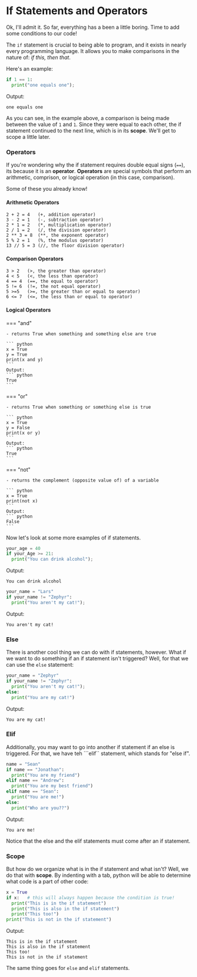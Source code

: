 # If Statements and Operators

Ok, I'll admit it. So far, everything has a been a little boring. Time to add some conditions
to our code!

The `if` statement is crucial to being able to program, and it exists in nearly every programming
language. It allows you to make comparisons in the nature of: _if this, then that_.

Here's an example:
``` python
if 1 == 1:
  print("one equals one");
```
Output:
```
one equals one
```

As you can see, in the example above, a comparison is being made between the value of `1` and `1`. 
Since they were equal to each other, the if statement continued to the next line, which is 
in its __scope__. We'll get to scope a little later. 

### Operators

If you're wondering why the if statement requires double equal signs (`==`), its because it is an
__operator__. __Operators__ are special symbols that perform an arithmetic, comprison, or logical operation
(in this case, comparison).

Some of these you already know! 

#### Arithmetic Operators
``` 
2 + 2 = 4   (+, addition operator)
3 - 2 = 1   (-, subtraction operator)
2 * 1 = 2   (*, multiplication operator)
2 / 1 = 2   (/, the division operator)
2 ** 3 = 8  (**, the exponent operator)
5 % 2 = 1   (%, the modulus operator)
13 // 5 = 3 (//, the floor division operator)
```

#### Comparison Operators
```
3 > 2   (>, the greater than operator)
4 < 5   (<, the less than operator)
4 == 4  (==, the equal to operator)
5 != 6  (!=, the not equal operator)  
5 >=5   (>=, the greater than or equal to operator)
6 <= 7  (<=, the less than or equal to operator)
```

#### Logical Operators
=== "and"

    - returns True when something and something else are true

    ``` python
    x = True
    y = True
    print(x and y)
    ```
    Output:
    ``` python
    True
    ```

=== "or"

    - returns True when something or something else is true

    ``` python
    x = True
    y = False
    print(x or y)
    ```
    Output:
    ``` python
    True
    ```

=== "not"

    - returns the complement (opposite value of) of a variable

    ``` python
    x = True
    print(not x)
    ```
    Output:
    ``` python
    False
    ```

Now let's look at some more examples of if statements.

``` python 
your_age = 40
if your_Age >= 21:
  print("You can drink alcohol");
```
Output:
```
You can drink alcohol
```

``` python 
your_name = "Lars"
if your_name != "Zephyr":
  print("You aren't my cat!");
```
Output:
```
You aren't my cat!
```

### Else

There is another cool thing we can do with if statements, however. What if we want to do something if an if statement isn't triggered?
Well, for that we can use the ```else``` statement:
```python 
your_name = "Zephyr"
if your_name != "Zephyr":
  print("You aren't my cat!");
else:
  print("You are my cat!")
```
Output:
``` 
You are my cat!
```

### Elif

Additionally, you may want to go into another if statement if an else is triggered. For that, we have teh ```elif`` statement, which stands
for "else if".  

```python
name = "Sean"
if name == "Jonathan":
  print("You are my friend")
elif name == "Andrew":
  print("You are my best friend")
elif name == "Sean":
  print("You are me!")
else:
  print("Who are you??")
```
Output:
```
You are me!
```

Notice that the else and the elif statements must come after an if statement. 

### Scope

But how do we organize what is in the if statement and what isn't? Well, we do that with __scope__. 
By indenting with a tab, python will be able to determine what code is a part of other code:

```python
x = True
if x:   # this will always happen because the condition is true!
  print("This is in the if statement")
  print("This is also in the if statement")
  print("This too!")
print("This is not in the if statement")
```
Output:
```
This is in the if statement
This is also in the if statement
This too!
This is not in the if statement
```

The same thing goes for `else` and `elif` statements. 